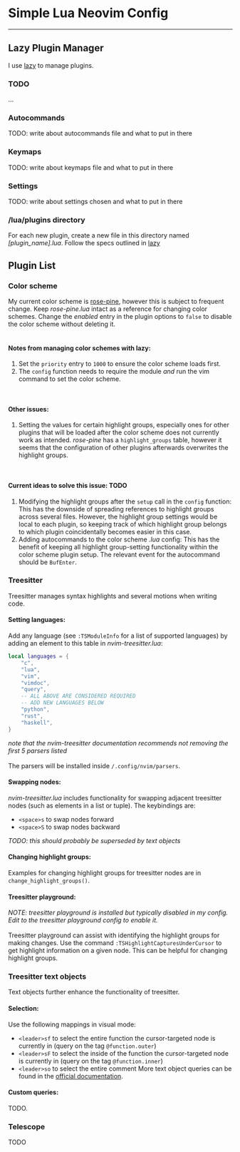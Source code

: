 # Simple Lua Neovim Config

---

## Lazy Plugin Manager

I use [lazy](https://github.com/folke/lazy.nvim) to manage plugins.

### TODO
...

### Autocommands

TODO: write about autocommands file and what to put in there

### Keymaps

TODO: write about keymaps file and what to put in there

### Settings

TODO: write about settings chosen and what to put in there

### /lua/plugins directory

For each new plugin, create a new file in this directory named *[plugin_name].lua*. 
Follow the specs outlined in [lazy](https://github.com/folke/lazy.nvim)

## Plugin List

### Color scheme

My current color scheme is [rose-pine](https://github.com/rose-pine/neovim), however this is subject to frequent change.
Keep *rose-pine.lua* intact as a reference for changing color schemes. Change the *enabled* entry in the plugin options to `false`
to disable the color scheme without deleting it.  
<br>
#### Notes from managing color schemes with lazy:  
1. Set the `priority` entry to `1000` to ensure the color scheme loads first.
2. The `config` function needs to require the module *and* run the vim command to set the color scheme.  

<br>

#### Other issues:
1. Setting the values for certain highlight groups, especially ones for other plugins that will be loaded after the color scheme 
does not currently work as intended. *rose-pine* has a `highlight_groups` table, however it seems that the configuration of other 
plugins afterwards overwrites the highlight groups.  

<br>

#### Current ideas to solve this issue: TODO
1. Modifying the highlight groups after the `setup` call in the `config` function: This has the downside of spreading references to 
highlight groups across several files. However, the highlight group settings would be local to each plugin, so keeping track of 
which highlight group belongs to which plugin coincidentally becomes easier in this case.
2. Adding autocommands to the color scheme *.lua* config: This has the benefit of keeping all highlight group-setting functionality 
within the color scheme plugin setup. The relevant event for the autocommand should be `BufEnter`.

### Treesitter

Treesitter manages syntax highlights and several motions when writing code.  

#### Setting languages:
Add any language (see `:TSModuleInfo` for a list of supported languages) by adding an element to this table in *nvim-treesitter.lua*:  
```lua
local languages = {
    "c", 
    "lua",
    "vim",
    "vimdoc",
    "query",
    -- ALL ABOVE ARE CONSIDERED REQUIRED
    -- ADD NEW LANGUAGES BELOW
    "python",
    "rust",
    "haskell",
}
```  
*note that the nvim-treesitter documentation recommends not removing the first 5 parsers listed*  
<br>
The parsers will be installed inside `/.config/nvim/parsers`. 
<br>

#### Swapping nodes:

*nvim-treesitter.lua* includes functionality for swapping adjacent treesitter nodes (such as elements in a list or tuple).
The keybindings are:  
- `<space>s` to swap nodes forward
- `<space>S` to swap nodes backward

*TODO: this should probably be superseded by text objects*

#### Changing highlight groups:

Examples for changing highlight groups for treesitter nodes are in `change_highlight_groups()`. 

#### Treesitter playground:

*NOTE: treesitter playground is installed but typically disabled in my config. Edit to the treesitter playground config to enable it.*  
<br>
Treesitter playground can assist with identifying the highlight groups for making changes. Use the command `:TSHighlightCapturesUnderCursor` 
to get highlight information on a given node. This can be helpful for changing highlight groups.

### Treesitter text objects

Text objects further enhance the functionality of treesitter.  

#### Selection:

Use the following mappings in visual mode:
- `<leader>sf` to select the entire function the cursor-targeted node is currently in (query on the tag `@function.outer`)
- `<leader>sF` to select the inside of the function the cursor-targeted node is currently in (query on the tag `@function.inner`)
- `<leader>so` to select the entire comment
More text object queries can be found in the [official documentation](https://github.com/nvim-treesitter/nvim-treesitter-textobjects#text-objects-select).  

#### Custom queries:

TODO.

### Telescope

TODO

